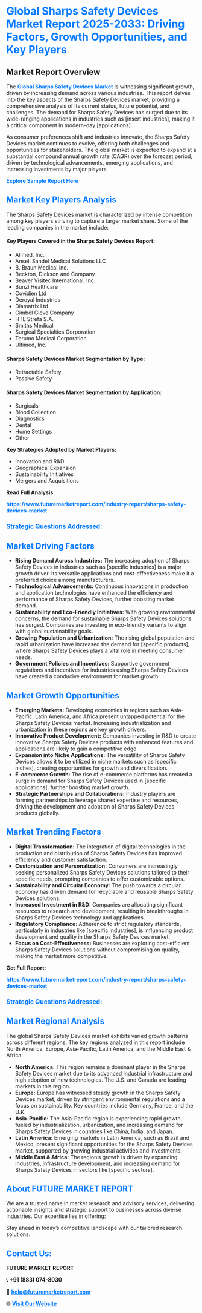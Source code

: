 <h1 style="color: #007BFF;">Global Sharps Safety Devices Market Report 2025-2033: Driving Factors, Growth Opportunities, and Key Players</h1>

<section id="overview">
<h2>Market Report Overview</h2>
<p>The <a href="https://www.futuremarketreport.com/industry-report/sharps-safety-devices-market" style="color: #007BFF; text-decoration: none;"><strong>Global Sharps Safety Devices Market</strong></a> is witnessing significant growth, driven by increasing demand across various industries. This report delves into the key aspects of the Sharps Safety Devices market, providing a comprehensive analysis of its current status, future potential, and challenges. The demand for Sharps Safety Devices has surged due to its wide-ranging applications in industries such as [insert industries], making it a critical component in modern-day [applications].</p>
<p>As consumer preferences shift and industries innovate, the Sharps Safety Devices market continues to evolve, offering both challenges and opportunities for stakeholders. The global market is expected to expand at a substantial compound annual growth rate (CAGR) over the forecast period, driven by technological advancements, emerging applications, and increasing investments by major players.</p>
</section>

<section id="overview">
<p><a href="https://www.futuremarketreport.com/request-sample/reportId=91870" style="color: #007BFF; text-decoration: none;"><strong>Explore Sample Report Here</strong></a></p>
</section>

<section id="key-players">
<h2 style="color: #007BFF;">Market Key Players Analysis</h2>
<p>The Sharps Safety Devices market is characterized by intense competition among key players striving to capture a larger market share. Some of the leading companies in the market include:</p>
<h4>Key Players Covered in the Sharps Safety Devices Report:</h4>
<ul><li>Alimed, Inc.</li><li>Ansell Sandel Medical Solutions LLC</li><li>B. Braun Medical Inc.</li><li>Beckton, Dickson and Company</li><li>Beaver Visitec International, Inc.</li><li>Bunzl Healthcare</li><li>Covidien Ltd</li><li>Deroyal Industries</li><li>Diamatrix Ltd</li><li>Gimbel Glove Company</li><li>HTL Strefa S.A.</li><li>Smiths Medical</li><li>Surgical Specialties Corporation</li><li>Terumo Medical Corporation</li><li>Ultimed, Inc.</li></ul>
<h4>Sharps Safety Devices Market Segmentation by Type:</h4>
<ul><li>Retractable Safety</li><li>Passive Safety</li></ul>

<h4>Sharps Safety Devices Market Segmentation by Application:</h4>
<ul><li>Surgicals</li><li>Blood Collection</li><li>Diagnostics</li><li>Dental</li><li>Home Settings</li><li>Other</li></ul>
<p><strong>Key Strategies Adopted by Market Players:</strong></p>
<ul>
<li>Innovation and R&D</li>
<li>Geographical Expansion</li>
<li>Sustainability Initiatives</li>
<li>Mergers and Acquisitions</li>
</ul>
</section>

<section>
<p><strong>Read Full Analysis: </strong></p><a href="https://www.futuremarketreport.com/industry-report/sharps-safety-devices-market" style="color: #007BFF; text-decoration: none;"><strong>https://www.futuremarketreport.com/industry-report/sharps-safety-devices-market</strong></a>
<h3 style="color: #007BFF;">Strategic Questions Addressed:</h3>
</section>

<section id="driving-factors">
<h2 style="color: #007BFF;">Market Driving Factors</h2>
<ul>
<li><strong>Rising Demand Across Industries:</strong> The increasing adoption of Sharps Safety Devices in industries such as [specific industries] is a major growth driver. Its versatile applications and cost-effectiveness make it a preferred choice among manufacturers.</li>
<li><strong>Technological Advancements:</strong> Continuous innovations in production and application technologies have enhanced the efficiency and performance of Sharps Safety Devices, further boosting market demand.</li>
<li><strong>Sustainability and Eco-Friendly Initiatives:</strong> With growing environmental concerns, the demand for sustainable Sharps Safety Devices solutions has surged. Companies are investing in eco-friendly variants to align with global sustainability goals.</li>
<li><strong>Growing Population and Urbanization:</strong> The rising global population and rapid urbanization have increased the demand for [specific products], where Sharps Safety Devices plays a vital role in meeting consumer needs.</li>
<li><strong>Government Policies and Incentives:</strong> Supportive government regulations and incentives for industries using Sharps Safety Devices have created a conducive environment for market growth.</li>
</ul>
</section>

<section id="growth-opportunities">
<h2 style="color: #007BFF;">Market Growth Opportunities</h2>
<ul>
<li><strong>Emerging Markets:</strong> Developing economies in regions such as Asia-Pacific, Latin America, and Africa present untapped potential for the Sharps Safety Devices market. Increasing industrialization and urbanization in these regions are key growth drivers.</li>
<li><strong>Innovative Product Development:</strong> Companies investing in R&D to create innovative Sharps Safety Devices products with enhanced features and applications are likely to gain a competitive edge.</li>
<li><strong>Expansion into Niche Applications:</strong> The versatility of Sharps Safety Devices allows it to be utilized in niche markets such as [specific niches], creating opportunities for growth and diversification.</li>
<li><strong>E-commerce Growth:</strong> The rise of e-commerce platforms has created a surge in demand for Sharps Safety Devices used in [specific applications], further boosting market growth.</li>
<li><strong>Strategic Partnerships and Collaborations:</strong> Industry players are forming partnerships to leverage shared expertise and resources, driving the development and adoption of Sharps Safety Devices products globally.</li>
</ul>
</section>

<section id="trending-factors">
<h2 style="color: #007BFF;">Market Trending Factors</h2>
<ul>
<li><strong>Digital Transformation:</strong> The integration of digital technologies in the production and distribution of Sharps Safety Devices has improved efficiency and customer satisfaction.</li>
<li><strong>Customization and Personalization:</strong> Consumers are increasingly seeking personalized Sharps Safety Devices solutions tailored to their specific needs, prompting companies to offer customizable options.</li>
<li><strong>Sustainability and Circular Economy:</strong> The push towards a circular economy has driven demand for recyclable and reusable Sharps Safety Devices solutions.</li>
<li><strong>Increased Investment in R&D:</strong> Companies are allocating significant resources to research and development, resulting in breakthroughs in Sharps Safety Devices technology and applications.</li>
<li><strong>Regulatory Compliance:</strong> Adherence to strict regulatory standards, particularly in industries like [specific industries], is influencing product development and quality in the Sharps Safety Devices market.</li>
<li><strong>Focus on Cost-Effectiveness:</strong> Businesses are exploring cost-efficient Sharps Safety Devices solutions without compromising on quality, making the market more competitive.</li>
</ul>
</section>

<section>
<p><strong>Get Full Report: </strong></p><a href="https://www.futuremarketreport.com/industry-report/sharps-safety-devices-market" style="color: #007BFF; text-decoration: none;"><strong>https://www.futuremarketreport.com/industry-report/sharps-safety-devices-market</strong></a>
<h3 style="color: #007BFF;">Strategic Questions Addressed:</h3>
</section>


<section id="regional-analysis">
<h2 style="color: #007BFF;">Market Regional Analysis</h2>
<p>The global Sharps Safety Devices market exhibits varied growth patterns across different regions. The key regions analyzed in this report include North America, Europe, Asia-Pacific, Latin America, and the Middle East & Africa:</p>
<ul>
<li><strong>North America:</strong> This region remains a dominant player in the Sharps Safety Devices market due to its advanced industrial infrastructure and high adoption of new technologies. The U.S. and Canada are leading markets in this region.</li>
<li><strong>Europe:</strong> Europe has witnessed steady growth in the Sharps Safety Devices market, driven by stringent environmental regulations and a focus on sustainability. Key countries include Germany, France, and the U.K.</li>
<li><strong>Asia-Pacific:</strong> The Asia-Pacific region is experiencing rapid growth, fueled by industrialization, urbanization, and increasing demand for Sharps Safety Devices in countries like China, India, and Japan.</li>
<li><strong>Latin America:</strong> Emerging markets in Latin America, such as Brazil and Mexico, present significant opportunities for the Sharps Safety Devices market, supported by growing industrial activities and investments.</li>
<li><strong>Middle East & Africa:</strong> The region’s growth is driven by expanding industries, infrastructure development, and increasing demand for Sharps Safety Devices in sectors like [specific sectors].</li>
</ul>
</section>

<footer>
<h2 style="color: #007BFF;">About FUTURE MARKET REPORT</h2>
<p>We are a trusted name in market research and advisory services, delivering actionable insights and strategic support to businesses across diverse industries. Our expertise lies in offering:</p>

<p>Stay ahead in today’s competitive landscape with our tailored research solutions.</p>

<h2 style="color: #007BFF;">Contact Us:</h2>
<p><strong>FUTURE MARKET REPORT</strong></p>
<p>📞 <strong>+91 (883) 074-8030</strong></p>
<p>📧 <strong><a href="mailto:help@futuremarketreport.com" style="color: #007BFF;">help@futuremarketreport.com</a></strong></p>
<p>🌐 <strong><a href="https://www.futuremarketreport.com/" style="color: #007BFF;">Visit Our Website</a></strong></p>
</footer>